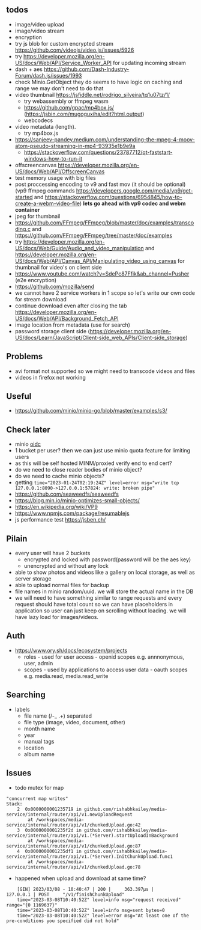 ## todos

* image/video upload
* image/video stream 
* encryption
* try js blob for custom encrypted stream https://github.com/videojs/video.js/issues/5926
* try https://developer.mozilla.org/en-US/docs/Web/API/Service_Worker_API for updating incoming stream
* dash + aes https://github.com/Dash-Industry-Forum/dash.js/issues/1993
* check Minio.GetObject they do seems to have logic on caching and range we may don't need to do that
* video thumbnail https://jsfiddle.net/rodrigo_silveira/tq1u07tz/1/
    * try webassembly or ffmpeg wasm
    * https://github.com/gpac/mp4box.js/ (https://jsbin.com/mugoguxiha/edit?html,output)
    * webcodecs 
* video metadata (length).
    * try mp4box.js
* https://sanjeev-pandey.medium.com/understanding-the-mpeg-4-moov-atom-pseudo-streaming-in-mp4-93935e1b9e9a
    * https://stackoverflow.com/questions/23787712/qt-faststart-windows-how-to-run-it
* offscreencanvas https://developer.mozilla.org/en-US/docs/Web/API/OffscreenCanvas
* test memory usage with big files
* post proccessing encoding to v9 and fast mov (it should be optional) (vp9 ffmpeg commands https://developers.google.com/media/vp9/get-started and https://stackoverflow.com/questions/6954845/how-to-create-a-webm-video-file) **lets go ahead with vp9 codec and webm container**
* jpeg for thumbnail
* https://github.com/FFmpeg/FFmpeg/blob/master/doc/examples/transcoding.c and https://github.com/FFmpeg/FFmpeg/tree/master/doc/examples
* try https://developer.mozilla.org/en-US/docs/Web/Guide/Audio_and_video_manipulation and  https://developer.mozilla.org/en-US/docs/Web/API/Canvas_API/Manipulating_video_using_canvas for thumbnail for video's on client side
* https://www.youtube.com/watch?v=SdePc87Ffik&ab_channel=Pusher (e2e encryption)
* https://github.com/mozilla/send
* we cannot have 2 service workers in 1 scope so let's write our own code for stream download
* continue download even after closing the tab https://developer.mozilla.org/en-US/docs/Web/API/Background_Fetch_API
* image location from metadata (use for search)
* password storage client side (https://developer.mozilla.org/en-US/docs/Learn/JavaScript/Client-side_web_APIs/Client-side_storage)

## Problems
* avi format not supported so we might need to transcode videos and files
* videos in firefox not working

## Useful
* https://github.com/minio/minio-go/blob/master/examples/s3/



## Check later

* minio [oidc](https://min.io/docs/minio/linux/developers/security-token-service.html?ref=docs)
* 1 bucket per user? then we can just use minio quota feature for limiting users
* as this will be self hosted MINM/proxied verify end to end cert?
* do we need to close reader bodies of minio object? 
* do we need to cache minio objects?
* getting `time="2023-01-24T02:19:24Z" level=error msg="write tcp 127.0.0.1:8090->127.0.0.1:57824: write: broken pipe"`
* https://github.com/seaweedfs/seaweedfs
* https://blog.min.io/minio-optimizes-small-objects/
* https://en.wikipedia.org/wiki/VP9
* https://www.npmjs.com/package/resumablejs
* js performance test https://jsben.ch/

## Pilain
* every user will have 2 buckets 
    * encrypted and locked with password(password will be the aes key)
    * unencrypted and without any lock
* able to show photos and videos like a gallery on local storage, as well as server storage
* able to upload normal files for backup
* file names in minio random/uuid. we will store the actual name in the DB
* we will need to have something similar to range requests and every request should have total count so we can have placeholders in application so user can just keep on scrolling without loading. we will have lazy load for images/videos.


## Auth
* https://www.ory.sh/docs/ecosystem/projects 
    * roles - used for user access - openid scopes e.g. annnonymous, user, admin
    * scopes - used by applications to access user data - oauth scopes e.g. media.read, media.read_write

## Searching
* labels
    * file name (/\-_ .+) separated
    * file type (image, video, document, other)
    * month name
    * year
    * manual tags
    * location
    * album name


## Issues
* todo mutex for map
```log
"concurrent map writes"
Stack:
	2  0x0000000001235719 in github.com/rishabhkailey/media-service/internal/router/api/v1.newUploadRequest
	    at /workspaces/media-service/internal/router/api/v1/chunkedUpload.go:42
	3  0x0000000001235f2d in github.com/rishabhkailey/media-service/internal/router/api/v1.(*Server).startUploadInBackground
	    at /workspaces/media-service/internal/router/api/v1/chunkedUpload.go:87
	4  0x0000000001235df1 in github.com/rishabhkailey/media-service/internal/router/api/v1.(*Server).InitChunkUpload.func1
	    at /workspaces/media-service/internal/router/api/v1/chunkedUpload.go:78
```
* happened when upload and download at same time?
```log
    [GIN] 2023/03/08 - 10:40:47 | 200 |     363.397µs |       127.0.0.1 | POST     "/v1/finishChunkUpload"
    time="2023-03-08T10:40:52Z" level=info msg="request received" range="{0 1169637}"
    time="2023-03-08T10:40:52Z" level=info msg=sent bytes=0
    time="2023-03-08T10:40:52Z" level=error msg="At least one of the pre-conditions you specified did not hold"
```